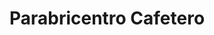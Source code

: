 ---
title: "Parabricentro Cafetero"
url: /dosquebradas/parabricentro-cafetero/
shop: reparación de automóviles
---